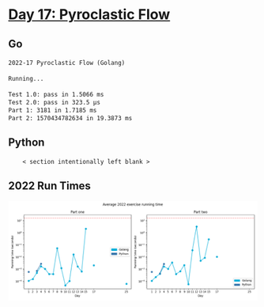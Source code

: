 # [Day 17: Pyroclastic Flow](https://adventofcode.com/2022/day/17)

<!-- [Day 17: Pyroclastic Flow](17-pyroclasticFlow) -->

## Go

```text
2022-17 Pyroclastic Flow (Golang)

Running...

Test 1.0: pass in 1.5066 ms
Test 2.0: pass in 323.5 µs
Part 1: 3181 in 1.7185 ms
Part 2: 1570434782634 in 19.3873 ms
```

## Python

```text
    < section intentionally left blank >
```

## 2022 Run Times

![2022 exercise run-time graphs](../run-times.png)

